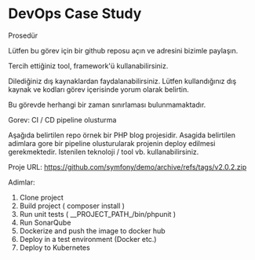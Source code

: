 # DevOps Case Study

Prosedür

Lütfen bu görev için bir github reposu açın ve adresini bizimle paylaşın.

Tercih ettiğiniz tool, framework'ü kullanabilirsiniz.

Dilediğiniz dış kaynaklardan faydalanabilirsiniz. Lütfen kullandığınız dış kaynak ve kodları görev içerisinde yorum olarak belirtin.

Bu görevde herhangi bir zaman sınırlaması bulunmamaktadır.

Gorev: CI / CD pipeline olusturma

Aşağıda belirtilen repo örnek bir PHP blog projesidir. Asagida belirtilen adimlara gore bir pipeline olusturularak projenin deploy edilmesi gerekmektedir. Istenilen teknoloji / tool vb. kullanabilirsiniz.

Proje URL: https://github.com/symfony/demo/archive/refs/tags/v2.0.2.zip

Adimlar:

<ol>
<li>Clone project</li>
<li>Build project  ( composer install )</li>
<li>Run unit tests ( __PROJECT_PATH_/bin/phpunit )</li>
<li>Run SonarQube</li>
<li>Dockerize and push the image to docker hub</li>
<li>Deploy in a test environment (Docker etc.)</li>
<li>Deploy to Kubernetes</li>
</ol>
